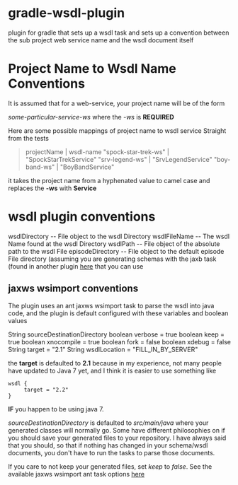 gradle-wsdl-plugin
==================

plugin for gradle that sets up a wsdl task and sets up a convention between the sub project web service name and the wsdl document itself

# Project Name to Wsdl Name Conventions #

It is assumed that for a web-service, your project name will be of the form 

*some-particular-service-ws* where the *-ws* is **REQUIRED**

Here are some possible mappings of project name to wsdl service Straight from the tests

>   projectName            | wsdl-name
  "spock-star-trek-ws"   | "SpockStarTrekService" 
  "srv-legend-ws"        | "SrvLegendService" 
  "boy-band-ws"          | "BoyBandService" 

it takes the project name from a hyphenated value to camel case and replaces the  **-ws** with **Service**

# wsdl plugin conventions #

  wsdlDirectory -- File object to the wsdl Directory
  wsdlFileName -- The wsdl Name found at the wsdl Directory
  wsdlPath -- File object of the absolute path to the wsdl File
  episodeDirectory  -- File object to the default episode File directory (assuming you are generating schemas with the jaxb task (found in another plugin [here](https://github.com/djmijares/gradle-jaxb-namespace-dependency) that you can use

## jaxws wsimport conventions ##

The plugin uses an ant jaxws wsimport task to parse the wsdl into java code, and the plugin is default configured with these variables and boolean values

  String sourceDestinationDirectory
  boolean verbose = true
  boolean keep = true
  boolean xnocompile = true
  boolean fork = false
  boolean xdebug = false
  String target = "2.1"
  String wsdlLocation = "FILL_IN_BY_SERVER"

the **target** is defaulted to **2.1** because in my experience, not many people have updated to Java 7 yet, and I think it is easier to use something like 

    wsdl {
      	 target = "2.2"
    }

**IF** you happen to be using java 7.  

*sourceDestinationDirectory* is defaulted to *src/main/java* where your generated classes will normally go.  Some have different philosophies on if you should save your generated files to your repository.  I have always said that you should, so that if nothing has changed in your schema/wsdl documents, you don't have to run the tasks to parse those documents.  

If you care to not keep your generated files, set *keep* to *false*.  See the available jaxws wsimport ant task options [here](http://jax-ws.java.net/2.2.3/docs/wsimportant.html)


